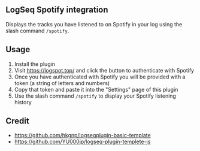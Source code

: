 ## LogSeq Spotify integration

Displays the tracks you have listened to on Spotify in your log using the slash command `/spotify`.


## Usage

1. Install the plugin
2. Visit https://logspot.top/ and click the button to authenticate with Spotify
3. Once you have authenticated with Spotify you will be provided with a token (a string of letters and numbers)
4. Copy that token and paste it into the "Settings" page of this plugin
5. Use the slash command `/spotify` to display your Spotify listening history


## Credit
 - https://github.com/hkgnp/logseqplugin-basic-template
 - https://github.com/YU000jp/logseq-plugin-templete-js
